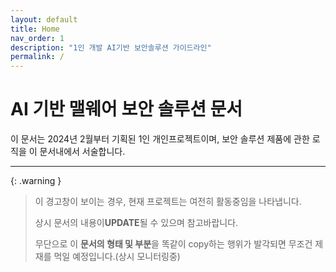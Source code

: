 ```yaml
---
layout: default
title: Home
nav_order: 1
description: "1인 개발 AI기반 보안솔루션 가이드라인"
permalink: /
---
```


# AI 기반 맬웨어 보안 솔루션 문서

이 문서는 2024년 2월부터 기획된 1인 개인프로젝트이며, 보안 솔루션 제품에 관한 로직을 이 문서내에서 서술합니다.



---

{: .warning }

> 이 경고창이 보이는 경우, 현재 프로젝트는 여전히 활동중임을 나타냅니다. 
>
> 
>
> 상시 문서의 내용이**UPDATE**될 수 있으며 참고바랍니다.
>
> 
>
> 무단으로 이 **문서의 형태 및 부분**을 똑같이 copy하는 행위가 발각되면 무조건 제재를 먹일 예정입니다.(상시 모니터링중)

<br>

